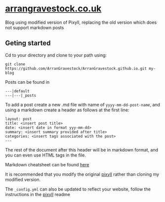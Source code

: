 # [arrangravestock.co.uk](http://arrangravestock.co.uk)
Blog using modified version of Pixyll, replacing the old version which does not support markdown posts

## Geting started
Cd to your directory and clone to your path using:
```
git clone https://github.com/ArranGravestock/ArranGravestock.github.io.git my-blog
```

Posts can be found in
```
---|default
---|---|_posts
```

To add a post create a new .md file with name of `yyyy-mm-dd-post-name`, and using a markdown create a header as follows at the first line:
```
layout: post
title: <insert post title>
date: <insert date in format yyy-mm-dd>
summary: <insert summary provided after title>
categories: <insert tags associated with the post>
---
```
The rest of the document after this header will be in markdown format, and you can even use HTML tags in the file.

Markdown cheatsheet can be found [here](https://github.com/adam-p/markdown-here/wiki/Markdown-Cheatsheet)

It is recommended that you modify the original [pixyll](https://github.com/johnotander/pixyll) rather than cloning my modified version.

The `_config.yml` can also be updated to reflect your website, follow the instructions in the [pixyll](https://github.com/johnotander/pixyll) readme
